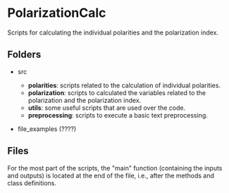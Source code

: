 # PolarizationCalc

Scripts for calculating the individual polarities and the polarization index.

## Folders

* src
    * **polarities**: scripts related to the calculation of individual polarities.
    * **polarization**: scripts to calculated the variables related to the polarization and the polarization index.
    * **utils**: some useful scripts that are used over the code.
    * **preprocessing**: scripts to execute a basic text preprocessing.

* file_examples (????)

## Files

For the most part of the scripts, the "main" function (containing the inputs and outputs) is located at the end of the file, i.e., after the methods and class definitions.

<!--

Use the package manager [pip](https://pip.pypa.io/en/stable/) to install foobar.

```bash
pip install foobar
```

## Usage

```python
import foobar

foobar.pluralize('word') # returns 'words'
foobar.pluralize('goose') # returns 'geese'
foobar.singularize('phenomena') # returns 'phenomenon'
```

## Contributing
Pull requests are welcome. For major changes, please open an issue first to discuss what you would like to change.

Please make sure to update tests as appropriate. -->